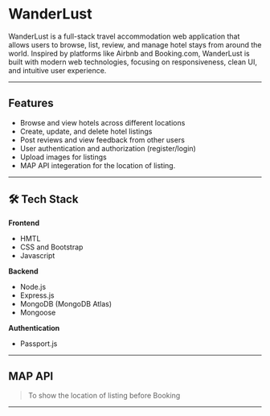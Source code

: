 # WanderLust

WanderLust is a full-stack travel accommodation web application that allows users to browse, list, review, and manage hotel stays from around the world. Inspired by platforms like Airbnb and Booking.com, WanderLust is built with modern web technologies, focusing on responsiveness, clean UI, and intuitive user experience.

---

## Features

- Browse and view hotels across different locations
- Create, update, and delete hotel listings
- Post reviews and view feedback from other users
- User authentication and authorization (register/login)
- Upload images for listings
- MAP API integeration for the location of listing.

---

## 🛠️ Tech Stack

**Frontend**
- HMTL
- CSS and Bootstrap
- Javascript

**Backend**
- Node.js
- Express.js
- MongoDB (MongoDB Atlas)
- Mongoose

**Authentication**
- Passport.js

---

## MAP API
> To show the location of listing before Booking

---


